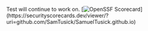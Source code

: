 Test will continue to work on. 
[![OpenSSF Scorecard](htt‌ps://api.securityscorecards.dev/projects/github.com/SamTusick/SamuelTusick.github.io/badge)]
(htt‌ps://securityscorecards.dev/viewer/?uri=github.com/SamTusick/SamuelTusick.github.io)
